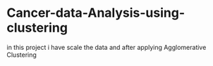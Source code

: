 # Cancer-data-Analysis-using-clustering
in this project i have scale the data and after applying Agglomerative Clustering
